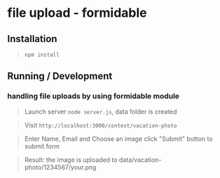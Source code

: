 file upload - formidable
=======================

## Installation

> `npm install`

## Running / Development

### handling file uploads by using formidable module

> Launch server `node server.js`, data folder is created

> Visit `http://localhost:3000/contest/vacation-photo`

> Enter Name, Email and Choose an image click "Submit" button to submit form

> Result: the image is uploaded to data/vacation-photo/1234567/your.png

